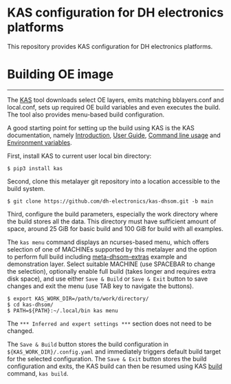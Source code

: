 KAS configuration for DH electronics platforms
==============================================

This repository provides KAS configuration for DH electronics platforms.

# Building OE image
-------------------

The [KAS](https://github.com/siemens/kas) tool downloads select OE layers, emits
matching bblayers.conf and local.conf, sets up required OE build variables and
even executes the build. The tool also provides menu-based build configuration.

A good starting point for setting up the build using KAS is the KAS documentation,
namely [Introduction](https://kas.readthedocs.io/en/latest/intro.html),
[User Guide](https://kas.readthedocs.io/en/latest/userguide.html),
[Command line usage](https://kas.readthedocs.io/en/latest/command-line.html) and
[Environment variables](https://kas.readthedocs.io/en/latest/command-line.html#environment-variables).

First, install KAS to current user local bin directory:

```
$ pip3 install kas
```

Second, clone this metalayer git repository into a location accessible to the build system.

```
$ git clone https://github.com/dh-electronics/kas-dhsom.git -b main
```

Third, configure the build parameters, especially the work directory where the
build stores all the data. This directory must have sufficient amount of space,
around 25 GiB for basic build and 100 GiB for build with all examples.

The `kas menu` command displays an ncurses-based menu, which offers selection of
one of MACHINEs supported by this metalayer and the option to perform full build
including [meta-dhsom-extras](https://github.com/dh-electronics/meta-dhsom-extras)
example and demonstration layer. Select suitable MACHINE (use SPACEBAR to change
the selection), optionally enable full build (takes longer and requires extra
disk space), and use either `Save & Build` or `Save & Exit` button to save
changes and exit the menu (use TAB key to navigate the buttons).

```
$ export KAS_WORK_DIR=/path/to/work/directory/
$ cd kas-dhsom/
$ PATH=${PATH}:~/.local/bin kas menu
```

The `*** Inferred and expert settings ***` section does not need to be changed.

The `Save & Build` button stores the build configuration in `${KAS_WORK_DIR}/.config.yaml`
and immediately triggers default build target for the selected configuration.
The `Save & Exit` button stores the build configuration and exits, the KAS build
can then be resumed using KAS [build](https://kas.readthedocs.io/en/latest/command-line.html#build)
command, `kas build`.
